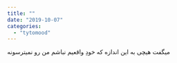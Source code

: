 ```yaml
---
title: ""
date: "2019-10-07"
categories: 
  - "tytomood"
---
```


میگفت هیچی به این اندازه که خودِ واقعیم نباشم من رو نمیترسونه
